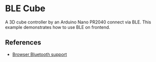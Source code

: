# BLE Cube

A 3D cube controller by an Arduino Nano PR2040 connect via BLE.
This example demonstrates how to use BLE on frontend.

## References

- [Browser Bluetooth support](https://web.dev/bluetooth/)
